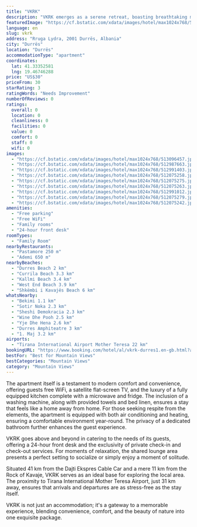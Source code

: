```yaml
---
title: "VKRK"
description: "VKRK emerges as a serene retreat, boasting breathtaking mountain views and a prime location just a stone's throw away from the heart of the city, 37 km from Skanderbeg Square."
featuredImage: "https://cf.bstatic.com/xdata/images/hotel/max1024x768/513096457.jpg?k=a153650b38db6e1c42a1a175bf8e89b00d28ebbcfd8a06f4d344592b979ef4ee&o=&hp=1"
language: en
slug: vkrk
address: "Rruga Lydra, 2001 Durrës, Albania"
city: "Durrës"
location: "Durrës"
accommodationType: "apartment"
coordinates:
  lat: 41.33352581
  lng: 19.46746288
price: "US$30"
priceFrom: 30
starRating: 3
ratingWords: "Needs Improvement"
numberOfReviews: 0
ratings:
  overall: 0
  location: 0
  cleanliness: 0
  facilities: 0
  value: 0
  comfort: 0
  staff: 0
  wifi: 0
images:
  - "https://cf.bstatic.com/xdata/images/hotel/max1024x768/513096457.jpg?k=a153650b38db6e1c42a1a175bf8e89b00d28ebbcfd8a06f4d344592b979ef4ee&o=&hp=1"
  - "https://cf.bstatic.com/xdata/images/hotel/max1024x768/512987663.jpg?k=eeb99ce853dcfc64c130be02fd34543ae16d11a20982c915665bbf981f117121&o=&hp=1"
  - "https://cf.bstatic.com/xdata/images/hotel/max1024x768/512991403.jpg?k=4edb67ba167edce062516e7eab051f1d12ef5df061f6af48ff882de49dcea421&o=&hp=1"
  - "https://cf.bstatic.com/xdata/images/hotel/max1024x768/512075258.jpg?k=574a335581531b5f008edff5c73fc18aef63cf3478130d13b306099f3b868658&o=&hp=1"
  - "https://cf.bstatic.com/xdata/images/hotel/max1024x768/512075275.jpg?k=3219a883644a02c9363a356d2179951fb8df9f38190a5dc4eaf027f5160f3dc7&o=&hp=1"
  - "https://cf.bstatic.com/xdata/images/hotel/max1024x768/512075263.jpg?k=bcb2764660f90e75c72dd72f199f3aa96b0fca786f70f1ed4ac40598b2c67afd&o=&hp=1"
  - "https://cf.bstatic.com/xdata/images/hotel/max1024x768/512991012.jpg?k=7e57f9c8685a0da13da275d2be78a8c6c51321d74b8c58578fe79acea65fd13d&o=&hp=1"
  - "https://cf.bstatic.com/xdata/images/hotel/max1024x768/512075279.jpg?k=bf760dd86f3c2f86d8d8211d1886843c7f24b08df11dd8a3d527a4856ae89756&o=&hp=1"
  - "https://cf.bstatic.com/xdata/images/hotel/max1024x768/512075242.jpg?k=05a33cd504518cfd235ebc8b8b6df27b82a0f1f15abeb1128b88cb46e05aeb36&o=&hp=1"
amenities:
  - "Free parking"
  - "Free WiFi"
  - "Family rooms"
  - "24-hour front desk"
roomTypes:
  - "Family Room"
nearbyRestaurants:
  - "Pastamore 250 m"
  - "Ademi 650 m"
nearbyBeaches:
  - "Durres Beach 2 km"
  - "Currila Beach 3.3 km"
  - "Kallmi Beach 3.4 km"
  - "West End Beach 3.9 km"
  - "Shkëmbi i Kavajës Beach 6 km"
whatsNearby:
  - "Bekimi 1.1 km"
  - "Sotir Noka 2.3 km"
  - "Sheshi Demokracia 2.3 km"
  - "Wine Dhe Pooh 2.5 km"
  - "Yje Dhe Hena 2.6 km"
  - "Durres Amphiteatre 3 km"
  - "1. Maj 3.2 km"
airports:
  - "Tirana International Airport Mother Teresa 22 km"
bookingURL: "https://www.booking.com/hotel/al/vkrk-durres1.en-gb.html?aid=8035640"
bestFor: "Best for Mountain Views"
bestCategories: "Mountain Views"
category: "Mountain Views"
---
```


The apartment itself is a testament to modern comfort and convenience, offering guests free WiFi, a satellite flat-screen TV, and the luxury of a fully equipped kitchen complete with a microwave and fridge. The inclusion of a washing machine, along with provided towels and bed linen, ensures a stay that feels like a home away from home. For those seeking respite from the elements, the apartment is equipped with both air conditioning and heating, ensuring a comfortable environment year-round. The privacy of a dedicated bathroom further enhances the guest experience.

VKRK goes above and beyond in catering to the needs of its guests, offering a 24-hour front desk and the exclusivity of private check-in and check-out services. For moments of relaxation, the shared lounge area presents a perfect setting to socialize or simply enjoy a moment of solitude.

Situated 41 km from the Dajti Ekspres Cable Car and a mere 11 km from the Rock of Kavaje, VKRK serves as an ideal base for exploring the local area. The proximity to Tirana International Mother Teresa Airport, just 31 km away, ensures that arrivals and departures are as stress-free as the stay itself.

VKRK is not just an accommodation; it's a gateway to a memorable experience, blending convenience, comfort, and the beauty of nature into one exquisite package.